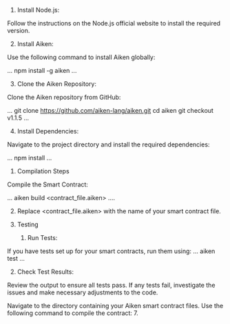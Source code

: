 1. Install Node.js:

Follow the instructions on the Node.js official website to install the required version.

2. Install Aiken:

Use the following command to install Aiken globally:

...
npm install -g aiken
...


3. Clone the Aiken Repository:

Clone the Aiken repository from GitHub:

...
git clone https://github.com/aiken-lang/aiken.git
cd aiken
git checkout v1.1.5
...

4. Install Dependencies:

Navigate to the project directory and install the required dependencies:

...
npm install
...

  1. Compilation Steps

   Compile the Smart Contract:

   ...
   aiken build <contract_file.aiken>
   ....

  2. Replace <contract_file.aiken> with the name of your smart contract file.

5. Testing

   1. Run Tests:

If you have tests set up for your smart contracts, run them using:
...
aiken test
...

2. Check Test Results:

Review the output to ensure all tests pass. If any tests fail, investigate the issues and make necessary adjustments to the code.





Navigate to the directory containing your Aiken smart contract files.
Use the following command to compile the contract:
7. 
